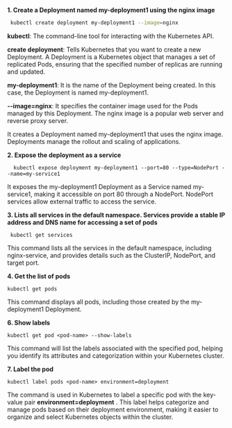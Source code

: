 **1. Create a Deployment named my-deployment1 using the nginx image**
```bash
 kubectl create deployment my-deployment1 --image=nginx
``` 
**kubectl**: The command-line tool for interacting with the Kubernetes API.

**create deployment**: Tells Kubernetes that you want to create a new Deployment. A Deployment is a Kubernetes object that manages a set of replicated Pods, ensuring that the specified number of replicas are running and updated.

**my-deployment1**: It is the name of the Deployment being created. In this case, the Deployment is named my-deployment1.

**--image=nginx**: It specifies the container image used for the Pods managed by this Deployment. The nginx image is a popular web server and reverse proxy server.

  It creates a Deployment named my-deployment1 that uses the nginx image. Deployments manage the rollout and scaling of applications.

**2. Expose the deployment as a service**
```
  kubectl expose deployment my-deployment1 --port=80 --type=NodePort --name=my-service1
```
It exposes the my-deployment1 Deployment as a Service named my-service1, making it accessible on port 80 through a NodePort. NodePort services allow external traffic to access the service.

**3. Lists all services in the default namespace. Services provide a stable IP address and DNS name for accessing a set of pods**
```
 kubectl get services
```
This command lists all the services in the default namespace, including nginx-service, and provides details such as the ClusterIP, NodePort, and target port.


**4. Get the list of pods**
```
kubectl get pods
```
This command displays all pods, including those created by the my-deployment1 Deployment.

**6. Show labels**
 ```
kubectl get pod <pod-name> --show-labels
```
This command will list the labels associated with the specified pod, helping you identify its attributes and categorization within your Kubernetes cluster.

**7. Label the pod**
```
kubectl label pods <pod-name> environment=deployment
```
The command is used in Kubernetes to label a specific pod with the key-value pair **environment=deployment** . This label helps categorize and manage pods based on their deployment environment, making it easier to organize and select Kubernetes objects within the cluster.


